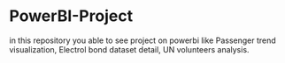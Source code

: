 # PowerBI-Project
in this repository you able  to see project on powerbi like Passenger trend visualization, Electrol bond dataset detail, UN volunteers analysis.
